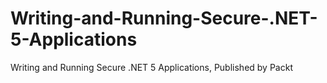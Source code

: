 # Writing-and-Running-Secure-.NET-5-Applications
Writing and Running Secure .NET 5 Applications, Published by Packt

